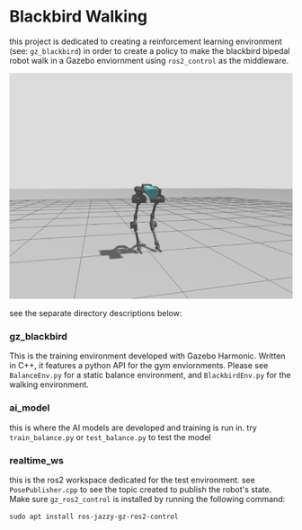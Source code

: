 # Blackbird Walking

this project is dedicated to creating a reinforcement learning environment (see: `gz_blackbird`) in order to create a policy to make the blackbird bipedal robot walk in a Gazebo enviornment using `ros2_control` as the middleware.

![blackbird in gazebo simulation](imgs/blackbird.png)

see the separate directory descriptions below:

### gz_blackbird
This is the training environment developed with Gazebo Harmonic.
Written in C++, it features a python API for the gym enviornments. Please see `BalanceEnv.py` for a static balance environment, and `BlackbirdEnv.py` for the walking environment.


### ai_model
this is where the AI models are developed and training is run in. try `train_balance.py` or `test_balance.py` to test the model

### realtime_ws
this is the ros2 workspace dedicated for the test environment. see `PosePublisher.cpp` to see the topic created to publish the robot's state. Make sure `gz_ros2_control` is installed by running the following command:

```
sudo apt install ros-jazzy-gz-ros2-control
```
